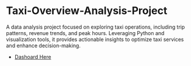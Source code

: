 # Taxi-Overview-Analysis-Project
A data analysis project focused on exploring taxi operations, including trip patterns, revenue trends, and peak hours. Leveraging Python and visualization tools, it provides actionable insights to optimize taxi services and enhance decision-making.

- [Dashoard Here](https://app.powerbi.com/groups/me/reports/4e1b1fab-2d9f-4611-9541-cc0f70e5fff0/5f15c970b8229f07680c?experience=power-bi)

